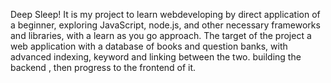 Deep Sleep! 
It is my project to learn webdeveloping by direct application of a beginner, exploring JavaScript, node.js, and other necessary frameworks and libraries, with a learn as you go approach.
The target of the project a web application with a database of books and question banks, with advanced indexing, keyword and linking between the two.
building the backend , then progress to the frontend of it.
